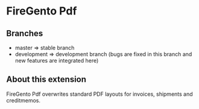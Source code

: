 # FireGento Pdf

## Branches

* master => stable branch
* development => development branch (bugs are fixed in this branch and new features are integrated here)

## About this extension

FireGento Pdf overwrites standard PDF layouts for invoices, shipments and creditmemos.